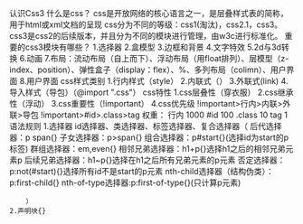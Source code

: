 认识Css3
什么是css？
	css是开放网络的核心语言之一，是层叠样式表的简称，用于html或xml文档的呈现
	css分为不同的等级：css1(淘汰)，css2.1，css3。
	css3是css2的后续版本，并且分为不同的模块进行管理，由w3c进行标准化。
重要的css3模块有哪些？
	1.选择器
	2.盒模型
	3.边框和背景
	4.文字特效
	5.2d与3d转换
	6.动画
	7.布局：流动布局（自上而下）、浮动布局（用float排列）、层模型（z-index、position）、弹性盒子（display：flex）、%、多列布局（colimn）、用户界面
	8.用户界面
css样式类别
	1.行内样式（style）
	2.内联式（<style></style>）
	3.外联式(link)
	4.导入样式（导包）（@import ".css"）
css特性
	1.css层叠性（穿衣服）
	2.css继承性（浮动）
	3.css重要性（!important）
	4.css优先级	!important>行内>内联>外联>导包
				!important>#id>.class>tag
				权重：
				行内	1000
				#id 	100
				.class 	10
				tag 	1
语法规则
	1.选择器
		id选择器、类选择器、标签选择器、复合选择器（
			后代选择器：p span{}
			子女选择器：p>span{}
			组合选择器：p#start{}(选择id为start的p标签)
			群组选择器：em,even{}
			相邻兄弟选择器：h1+p{}选择h1之后的相邻兄弟元素p
			后续兄弟选择器：h1~p{}选择在h1之后所有兄弟元素的p元素
			否定选择器：p:not(#start){}选择所有id不是start的p元素
			nth-child选择器（结构伪类）：p:first-child{}
			nth-of-type选择器:p:first-of-type{}(只计算p元素)
			
		）
	2.声明块{}
